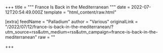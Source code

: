 
+++
title = """
France Is Back in the Mediterranean
"""
date = 2022-07-12T20:54:49.000Z
template = "html_content/raw.html"

[extra]
feedName = "Palladium"
author = "Various"
originalLink = "/2022/07/12/france-is-back-in-the-mediterranean/?utm_source=rss&utm_medium=rss&utm_campaign=france-is-back-in-the-mediterranean"
raw = ""

+++

